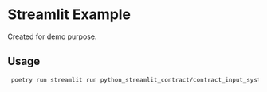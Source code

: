 # Streamlit Example
Created for demo purpose.



## Usage
```bash
 poetry run streamlit run python_streamlit_contract/contract_input_system.py  
```